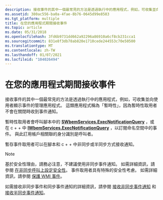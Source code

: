 ```yaml
---
description: 接收事件的其中一個最常見的方法是透過執行中的應用程式，例如，可收集並向使用者顯示事件的管理應用程式。
ms.assetid: 380ac556-ba0a-4fae-8b76-0645d99e8583
ms.tgt_platform: multiple
title: 在您的應用程式期間接收事件
ms.topic: article
ms.date: 05/31/2018
ms.openlocfilehash: 3fd6b9731dd662a92296a86910a6cf8cb231cca1
ms.sourcegitcommit: 831e8f3db78ab820e1710cede244553c70e50500
ms.translationtype: MT
ms.contentlocale: zh-TW
ms.lasthandoff: 01/07/2021
ms.locfileid: "104026494"
---
```

# <a name="receiving-events-for-the-duration-of-your-application"></a>在您的應用程式期間接收事件

接收事件的其中一個最常見的方法是透過執行中的應用程式，例如，可收集並向使用者顯示事件的管理應用程式。 這類應用程式稱為「暫時性」，因為暫時性取用者不會在關閉時收到事件通知。

暫時性取用者會呼叫腳本中的 [**SWbemServices.ExecNotificationQuery**](swbemservices-execnotificationquery.md) ，或在 c + + 中 [**IWbemServices.ExecNotificationQuery**](/windows/desktop/api/WbemCli/nf-wbemcli-iwbemservices-execnotificationquery) ，以訂閱命名空間中的事件。 與此訂用帳戶相關聯的身分識別是呼叫者。

暫存事件取用者可以在腳本和 c + + 中非同步或半同步方式接收通知。

> [!Note]  
> 基於安全性理由，請務必注意，不建議使用非同步事件通知。 如需詳細資訊，請參閱 [在非同步呼叫上設定安全性](setting-security-on-an-asynchronous-call.md)。 事件取用者具有特殊的安全性考慮。 如需詳細資訊，請參閱 [保護 WMI 事件](securing-wmi-events.md)。

 

如需接收非同步事件和同步事件通知的詳細資訊，請參閱 [接收非同步事件通知](receiving-asynchronous-event-notifications.md) 和 [接收半同步事件通知](receiving-synchronous-and-semisynchronous-event-notifications.md)。

 

 



